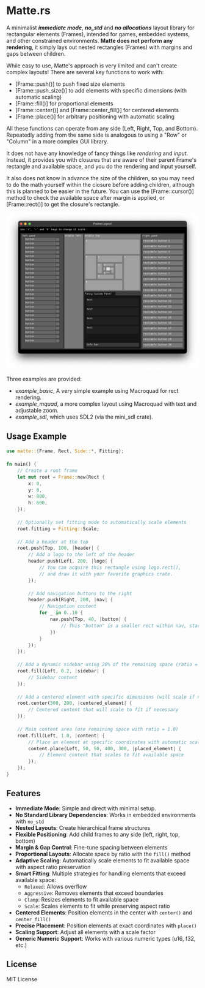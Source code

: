 # Matte.rs

A minimalist **_immediate mode_**, **_no_std_** and **_no allocations_** layout library for rectangular elements (Frames), intended for games, embedded systems, and other constrained environments. **Matte does not perform any rendering**, it simply lays out nested rectangles (Frames) with margins and gaps between children.

While easy to use, Matte's approach is very limited and can't create complex layouts! There are several key functions to work with:
- [Frame::push()] to push fixed size elements
- [Frame::push_size()] to add elements with specific dimensions (with automatic scaling)
- [Frame::fill()] for proportional elements
- [Frame::center()] and [Frame::center_fill()] for centered elements
- [Frame::place()] for arbitrary positioning with automatic scaling

All these functions can operate from any side (Left, Right, Top, and Bottom). Repeatedly adding from the same side is analogous to using a "Row" or "Column" in a more complex GUI library.

It does not have any knowledge of fancy things like *rendering* and *input*. Instead, it provides you with closures that are aware of their parent Frame's rectangle and available space, and you do the rendering and input yourself.

It also does not know in advance the size of the children, so you may need to do the math yourself within the closure before adding children, although this is planned to be easier in the future. You can use the [Frame::cursor()] method to check the available space after margin is applied, or [Frame::rect()] to get the closure's rectangle.

![LayframeScreenshot](screenshots/screenshot.png)

Three examples are provided:
- *example_basic*, A very simple example using Macroquad for rect rendering.
- *example_mquad*, a more complex layout using Macroquad with text and adjustable zoom.
- *example_sdl*, which uses SDL2 (via the mini_sdl crate).

## Usage Example

```rust
use matte::{Frame, Rect, Side::*, Fitting};

fn main() {
    // Create a root frame
    let mut root = Frame::new(Rect {
        x: 0,
        y: 0,
        w: 800,
        h: 600,
    });

    // Optionally set fitting mode to automatically scale elements
    root.fitting = Fitting::Scale;

    // Add a header at the top
    root.push(Top, 100, |header| {
        // Add a logo to the left of the header
        header.push(Left, 200, |logo| {
            // You can acquire this rectangle using logo.rect(),
            // and draw it with your favorite graphics crate.
        });

        // Add navigation buttons to the right
        header.push(Right, 200, |nav| {
            // Navigation content
            for _ in 0..10 {
                nav.push(Top, 40, |button| {
                    // This "button" is a smaller rect within nav, stacked from the top
                })
            }
        });
    });

    // Add a dynamic sidebar using 20% of the remaining space (ratio = 0.2)
    root.fill(Left, 0.2, |sidebar| {
        // Sidebar content
    });

    // Add a centered element with specific dimensions (will scale if needed)
    root.center(300, 200, |centered_element| {
        // Centered content that will scale to fit if necessary
    });

    // Main content area (use remaining space with ratio = 1.0)
    root.fill(Left, 1.0, |content| {
        // Place an element at specific coordinates with automatic scaling
        content.place(Left, 50, 50, 400, 300, |placed_element| {
            // Element content that scales to fit available space
        });
    });
}
```

## Features

- **Immediate Mode**: Simple and direct with minimal setup.
- **No Standard Library Dependencies**: Works in embedded environments with `no_std`
- **Nested Layouts**: Create hierarchical frame structures
- **Flexible Positioning**: Add child frames to any side (left, right, top, bottom)
- **Margin & Gap Control**: Fine-tune spacing between elements
- **Proportional Layouts**: Allocate space by ratio with the `fill()` method
- **Adaptive Scaling**: Automatically scale elements to fit available space with aspect ratio preservation
- **Smart Fitting**: Multiple strategies for handling elements that exceed available space:
  - `Relaxed`: Allows overflow
  - `Aggressive`: Removes elements that exceed boundaries
  - `Clamp`: Resizes elements to fit available space
  - `Scale`: Scales elements to fit while preserving aspect ratio
- **Centered Elements**: Position elements in the center with `center()` and `center_fill()`
- **Precise Placement**: Position elements at exact coordinates with `place()`
- **Scaling Support**: Adjust all elements with a scale factor
- **Generic Numeric Support**: Works with various numeric types (u16, f32, etc.)

## License

MIT License

